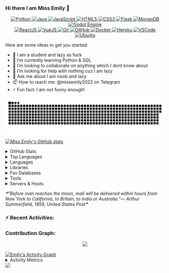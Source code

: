 ### Hi there I am Miss Emily 👋

<div align="center">
  <div>
    <a href="https://python.org/" target="_blank">
      <img
        src="https://elias.eu.org/img/skills/python.svg"
        alt="Python"
        width="58"
        height="48"
      />
    </a>
    <a href="https://adoptopenjdk.net/" target="_blank">
      <img
      src="https://elias.eu.org/img/skills/java.svg"
      alt="Java" width="58" height="48" />
    </a>
    <a href="https://javascript.com" target="_blank">
      <img
        src="https://elias.eu.org/img/skills/javascript.svg"
        alt="JavaScript"
        width="58"
        height="48"
      />
    </a>
    <a
      href="https://developer.mozilla.org/en-US/docs/Glossary/HTML5"
      target="_blank"
    >
      <img
        src="https://elias.eu.org/img/skills/html5.svg"
        alt="HTML5"
        width="58"
        height="48"
      />
    </a>
    <a href="https://developer.mozilla.org/en-US/docs/Web/CSS" target="_blank">
      <img
        src="https://elias.eu.org/img/skills/css3.svg"
        alt="CSS3"
        width="58"
        height="48"
      />
    </a>
    <a href="https://flask.palletsprojects.com" target="_blank">
      <img
        src="https://elias.eu.org/img/skills/flask.svg"
        alt="Flask"
        width="58"
        height="48"
      />
    </a>
    <a href="https://mongodb.com" target="_blank">
      <img
        src="https://elias.eu.org/img/skills/mongodb.svg"
        alt="MongoDB"
        width="58"
        height="48"
      />
    </a>
    <a href="https://godotengine.org" target="_blank">
      <img
        src="https://elias.eu.org/img/skills/godot.svg"
        alt="Godot Engine"
        width="58"
        height="48"
      />
    </a>
  </div>
  <div>
        <a href="https://reactjs.org" target="_blank">
      <img
        src="https://elias.eu.org/img/skills/reactjs.svg"
        alt="ReactJS"
        width="58"
        height="48"
      />
    </a>
    <a href="https://vuejs.org" target="_blank">
      <img
        src="https://elias.eu.org/img/skills/vuejs.svg"
        alt="VueJS"
        width="58"
        height="48"
      />
    </a>
    <a href="https://git-scm.com" target="_blank">
      <img
        src="https://elias.eu.org/img/skills/git.svg"
        alt="Git"
        width="58"
        height="48"
      />
    </a>
    <a href="https://github.com" target="_blank">
      <img
        src="https://elias.eu.org/img/skills/github.svg"
        alt="GitHub"
        width="58"
        height="48"
      />
    </a>
    <a href="https://docker.com" target="_blank">
      <img
        src="https://elias.eu.org/img/skills/docker.svg"
        alt="Docker"
        width="58"
        height="48"
      />
    </a>
    <a href="https://heroku.com" target="_blank">
      <img
        src="https://elias.eu.org/img/skills/heroku.svg"
        alt="Heroku"
        width="58"
        height="48"
      />
    </a>
    <a href="https://code.visualstudio.com" target="_blank">
      <img
        src="https://elias.eu.org/img/skills/vscode.svg"
        alt="VSCode"
        width="58"
        height="48"
      />
    </a>
    <a href="https://ubuntu.com" target="_blank">
      <img
        src="https://elias.eu.org/img/skills/ubuntu.svg"
        alt="Ubuntu"
        width="58"
        height="48"
      />
    </a>
  </div>
</div>


Here are some ideas to get you started:

- 🔭 I am a student and lazy as fuck
- 🌱 I’m currently learning Python & SQL
- 👯 I’m looking to collaborate on anything which I dont know about
- 🤔 I’m looking for help with nothing cuz I am lazy
- 💬 Ask me about I am noob and lazy
- 📫 How to reach me: @missemily2022 on Telegram
- ⚡ Fun fact: I am not funny enough!


![snake gif](https://github.com/missemily22/missemily22/raw/output/github-contribution-grid-snake.svg)


[![Miss Emily's GitHub stats](https://github-readme-stats.vercel.app/api?username=missemily22&theme=aura&count_private=true&show_icons=true&cache_seconds=900)](https://github.com/missemily22/github-readme-stats)

<details>
  <summary>GitHub Stats</summary>
  <br/>
<p align="left"> <a href="https://github.com/missemily22"><img src="https://github-profile-trophy.vercel.app/?username=missemily22" alt="missemily22" /></a> </p>

</details>
<details>
    <summary>Top Languages</summary>
    <br/>

[![Top Langs](https://github-readme-stats.vercel.app/api/top-langs/?username=missemily22)](https://github.com/missemily22)

</details>

<details>
    <summary>Languages</summary>
    <br/>
<p align="left"> <a href="https://www.gnu.org/software/bash/" target="_blank"> <img src="https://www.vectorlogo.zone/logos/gnu_bash/gnu_bash-icon.svg" alt="bash" width="40" height="40"/> </a> <a href="https://git-scm.com/" target="_blank"> <img src="https://github.com/Thomas-George-T/Thomas-George-T/raw/master/assets/git.svg" alt="git" width="40" height="40"/> </a> <a href="https://www.w3.org/html/" target="_blank"> <img src="https://raw.githubusercontent.com/devicons/devicon/master/icons/html5/html5-original-wordmark.svg" alt="html5" width="40" height="40"/> </a> <a href="https://www.python.org" target="_blank"> <img src="https://raw.githubusercontent.com/devicons/devicon/master/icons/python/python-original.svg" alt="python" width="40" height="40"/> </a> </p>

</details>

<details>
    <summary>Libraries</summary>
    <br/>
<p align="left"> <a href="https://www.selenium.dev" target="_blank"> <img src="https://raw.githubusercontent.com/detain/svg-logos/780f25886640cef088af994181646db2f6b1a3f8/svg/selenium-logo.svg" alt="selenium" width="40" height="40"/> </a> <a href="https://github.com/pyrogram/pyrogram" target="_blank"> <img src="https://raw.githubusercontent.com/pyrogram/logos/fe16a72cae833fcabf1f79ca0b33cee6af2f3bc3/logos/pyrogram.svg" alt="pyrogram" width="50" height="50"/> </a> </p>

</details>

<details>
    <summary>Fav Databases</summary>
    <br/>
<p align="left"> <a href="https://www.mongodb.com/" target="_blank"> <img src="https://raw.githubusercontent.com/devicons/devicon/master/icons/mongodb/mongodb-original-wordmark.svg" alt="mongodb" width="40" height="40"/> </a> <a href="https://www.mysql.com/" target="_blank"> <img src="https://raw.githubusercontent.com/devicons/devicon/master/icons/mysql/mysql-original-wordmark.svg" alt="mysql" width="40" height="40"/> </a> <a href="https://www.postgresql.org" target="_blank"> <img src="https://raw.githubusercontent.com/devicons/devicon/master/icons/postgresql/postgresql-original-wordmark.svg" alt="postgresql" width="40" height="40"/> </a> </p>

</details>

<details>
    <summary>Tools</summary>
    <br/>
<p align="left"> <a href="https://www.docker.com/" target="_blank"> <img src="https://raw.githubusercontent.com/devicons/devicon/master/icons/docker/docker-original-wordmark.svg" alt="docker" width="40" height="40"/> </a> <a href="https://www.jetbrains.com/pycharm/" target="_blank"> <img src="https://github.com/devicons/devicon/raw/master/icons/pycharm/pycharm-original-wordmark.svg" alt="pycharm" width="40" height="40"/> </a> <a href="https://www.nginx.com" target="_blank"> <img src="https://raw.githubusercontent.com/devicons/devicon/master/icons/nginx/nginx-original.svg" alt="nginx" width="40" height="40"/> </a> </p>

</details>

<details>
    <summary>Servers & Hosts</summary>
    <br/>
<p align="left"> <a href="https://github.com/" target="_blank"> <img src="https://github.com/devicons/devicon/raw/master/icons/github/github-original-wordmark.svg" alt="github" width="40" height="40"/> </a> <a href="https://aws.amazon.com" target="_blank"> <img src="https://github.com/Thomas-George-T/Thomas-George-T/raw/master/assets/aws.svg" alt="aws" width="40" height="40"/> </a> <a href="https://azure.microsoft.com/en-in/" target="_blank"> <img src="https://www.vectorlogo.zone/logos/microsoft_azure/microsoft_azure-icon.svg" alt="azure" width="40" height="40"/> </a> <a href="https://cloud.google.com" target="_blank"> <img src="https://www.vectorlogo.zone/logos/google_cloud/google_cloud-icon.svg" alt="gcp" width="40" height="40"/> </a> <a href="https://heroku.com" target="_blank"> <img src="https://github.com/Thomas-George-T/Thomas-George-T/raw/master/assets/heroku.svg" alt="heroku" width="40" height="40"/> </a> <a href="https://www.linux.org/" target="_blank"> <img src="https://raw.githubusercontent.com/devicons/devicon/master/icons/linux/linux-original.svg" alt="linux" width="40" height="40"/> </a> </p>

</details>


<!--STARTS_HERE_QUOTE_README-->
<i>❝“Before man reaches the moon, mail will be delivered within hours from New York to California, to Britain, to India or Australia.”— Arthur Summerfield, 1959, United States Post❞</i>
<!--ENDS_HERE_QUOTE_README-->

### :zap: Recent Activities:

<!--START_SECTION:activity-->

<!--END_SECTION:activity-->

### Contribution Graph:

<p align="center">
  <a href="https://github.com/missemily22">
    <img src="https://github-readme-streak-stats.herokuapp.com?user=missemily22&theme=elegant&hide_border=true&date_format=M%20j%5B%2C%20Y%5D"/>
  </a>
</p>
<a href="https://github.com/missemily22"><img alt="Emily's Activity Graph" src="https://activity-graph.herokuapp.com/graph?username=missemily22&bg_color=1F222E&color=F8D866&line=F85D7F&point=FFFFFF&hide_border=true" /></a>

<details>
  <summary>Activity Metrics</summary>
  <br/>
<p align="left"> <a href="https://github.com/missemily22"><img src="https://metrics.lecoq.io/missemily22?template=classic&base.header=0&base.metadata=0&isocalendar=1&languages=1&people=1&isocalendar.duration=half-year&languages.limit=8&languages.sections=most-used&languages.colors=github&languages.threshold=0%25&languages.indepth=false&languages.recent.load=300&languages.recent.days=14&people.limit=24&people.size=28&people.types=followers%2C%20following&people.identicons=false&people.shuffle=false&config.timezone=Asia%2FCalcutta" alt="missemily22" /></a> </p>

</details>



<div>
  <a
    href="https://github.com/missemily22"
    target="_blank"
  >
    <img
      src="https://spotify-recently-played-readme.vercel.app/api?user=00x7ee8wq8bffzl6or19h2n9r&width=500&count=5"
    />
  </a>
</div>
